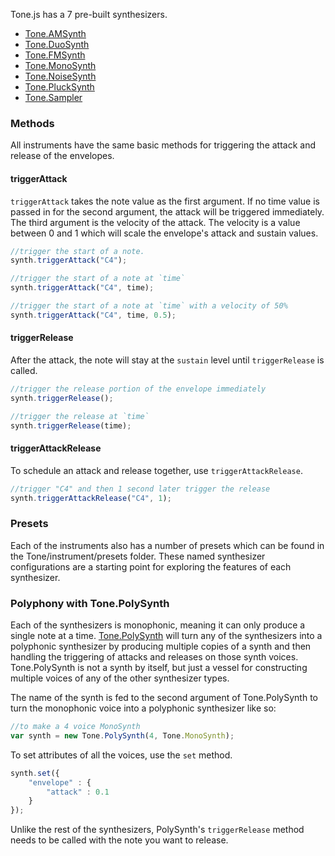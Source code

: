 Tone.js has a 7 pre-built synthesizers.

* [Tone.AMSynth](http://tonejs.org/docs/Tone.AMSynth.html)
* [Tone.DuoSynth](http://tonejs.org/docs/Tone.DuoSynth.html)
* [Tone.FMSynth](http://tonejs.org/docs/Tone.FMSynth.html)
* [Tone.MonoSynth](http://tonejs.org/docs/Tone.MonoSynth.html)
* [Tone.NoiseSynth](http://tonejs.org/docs/Tone.NoiseSynth.html)
* [Tone.PluckSynth](http://tonejs.org/docs/Tone.PluckSynth.html)
* [Tone.Sampler](http://tonejs.org/docs/Tone.Sampler.html)

### Methods

All instruments have the same basic methods for triggering the attack and release of the envelopes. 

#### triggerAttack

`triggerAttack` takes the note value as the first argument. If no time value is passed in for the second argument, the attack will be triggered immediately. The third argument is the velocity of the attack. The velocity is a value between 0 and 1 which will scale the envelope's attack and sustain values. 

```javascript
//trigger the start of a note.
synth.triggerAttack("C4");

//trigger the start of a note at `time`
synth.triggerAttack("C4", time);

//trigger the start of a note at `time` with a velocity of 50%
synth.triggerAttack("C4", time, 0.5);
```

#### triggerRelease

After the attack, the note will stay at the `sustain` level until `triggerRelease` is called. 

```javascript
//trigger the release portion of the envelope immediately
synth.triggerRelease();

//trigger the release at `time`
synth.triggerRelease(time);
```

#### triggerAttackRelease

To schedule an attack and release together, use `triggerAttackRelease`. 

```javascript
//trigger "C4" and then 1 second later trigger the release
synth.triggerAttackRelease("C4", 1);
```

### Presets

Each of the instruments also has a number of presets which can be found in the Tone/instrument/presets folder. These named synthesizer configurations are a starting point for exploring the features of each synthesizer. 

### Polyphony with Tone.PolySynth

Each of the synthesizers is monophonic, meaning it can only produce a single note at a time. [Tone.PolySynth](http://tonejs.org/docs/Tone.PolySynth.html) will turn any of the synthesizers into a polyphonic synthesizer by producing multiple copies of a synth and then handling the triggering of attacks and releases on those synth voices. Tone.PolySynth is not a synth by itself, but just a vessel for constructing multiple voices of any of the other synthesizer types.  

The name of the synth is fed to the second argument of Tone.PolySynth to turn the monophonic voice into a polyphonic synthesizer like so: 

```javascript
//to make a 4 voice MonoSynth
var synth = new Tone.PolySynth(4, Tone.MonoSynth);
```

To set attributes of all the voices, use the `set` method. 

```javascript
synth.set({
	"envelope" : {
		"attack" : 0.1
	}
});
```

Unlike the rest of the synthesizers, PolySynth's `triggerRelease` method needs to be called with the note you want to release. 